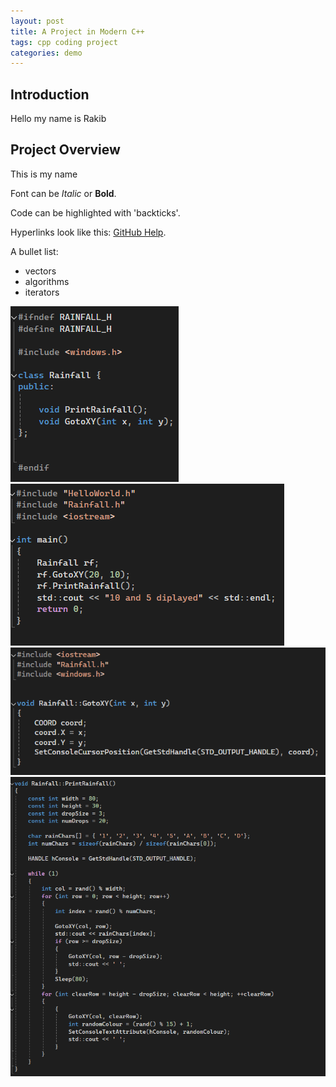 ```yaml
---
layout: post
title: A Project in Modern C++
tags: cpp coding project
categories: demo
---
```

## Introduction
Hello my name is Rakib 

## Project Overview

This is my name

Font can be *Italic* or **Bold**.

Code can be highlighted with 'backticks'.

Hyperlinks look like this: [GitHub Help](https://help.github.com/).

A bullet list:

- vectors
- algorithms
- iterators


<img src="https://raw.githubusercontent.com/RakibR7/Matrix-Rain-cpp/main/docs/assets/images/Rainfall_header_part_4.png">

<img src="https://raw.githubusercontent.com/RakibR7/Matrix-Rain-cpp/main/docs/assets/images/main_part_3.png">

<img src="https://raw.githubusercontent.com/RakibR7/Matrix-Rain-cpp/main/docs/assets/images/part_1.png">

<img src="https://raw.githubusercontent.com/RakibR7/Matrix-Rain-cpp/main/docs/assets/images/part_2.png">
